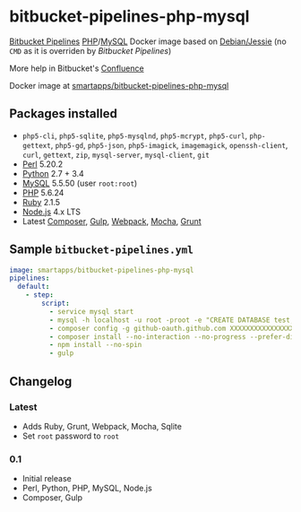 # bitbucket-pipelines-php-mysql

[Bitbucket Pipelines](https://bitbucket.org/product/features/pipelines) [PHP](http://php.net/)/[MySQL](https://www.mysql.com)
Docker image based on [Debian/Jessie](https://www.debian.org/releases/jessie/) (no `CMD` as it is overriden by *Bitbucket Pipelines*)

More help in Bitbucket's [Confluence](https://confluence.atlassian.com/bitbucket/bitbucket-pipelines-beta-792496469.html)

Docker image at [smartapps/bitbucket-pipelines-php-mysql](https://hub.docker.com/r/smartapps/bitbucket-pipelines-php-mysql/)

## Packages installed

 - `php5-cli`, `php5-sqlite`, `php5-mysqlnd`, `php5-mcrypt`, `php5-curl`, `php-gettext`, `php5-gd`, `php5-json`, `php5-imagick`, `imagemagick`, `openssh-client`, `curl`, `gettext`, `zip`, `mysql-server`, `mysql-client`, `git`
 - [Perl](https://www.perl.org/) 5.20.2
 - [Python](https://www.python.org/) 2.7 + 3.4
 - [MySQL](https://www.mysql.com/) 5.5.50 (user `root:root`)
 - [PHP](http://www.php.net/) 5.6.24
 - [Ruby](https://www.ruby-lang.org/) 2.1.5
 - [Node.js](https://nodejs.org/) 4.x LTS
 - Latest [Composer](https://getcomposer.org/), [Gulp](http://gulpjs.com/), [Webpack](https://webpack.github.io/), [Mocha](https://mochajs.org/), [Grunt](http://gruntjs.com/)

## Sample `bitbucket-pipelines.yml`

```YAML
image: smartapps/bitbucket-pipelines-php-mysql
pipelines:
  default:
    - step:
        script:
          - service mysql start
          - mysql -h localhost -u root -proot -e "CREATE DATABASE test;"
          - composer config -g github-oauth.github.com XXXXXXXXXXXXXXXXXXXXXXXXXXXXXXXXXXXXXXXX
          - composer install --no-interaction --no-progress --prefer-dist
          - npm install --no-spin
          - gulp
```

## Changelog

### Latest

 - Adds Ruby, Grunt, Webpack, Mocha, Sqlite
 - Set `root` password to `root`

### 0.1

 - Initial release
 - Perl, Python, PHP, MySQL, Node.js
 - Composer, Gulp
